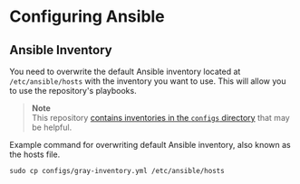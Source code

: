 # Configuring Ansible

## Ansible Inventory

You need to overwrite the default Ansible inventory located at `/etc/ansible/hosts` with the inventory you want to use.
This will allow you to use the repository's playbooks.

> **Note**\
> This repository [contains inventories in the `configs` directory](../../configs) that may be helpful.

Example command for overwriting default Ansible inventory, also known as the hosts file.

```shell
sudo cp configs/gray-inventory.yml /etc/ansible/hosts
```
